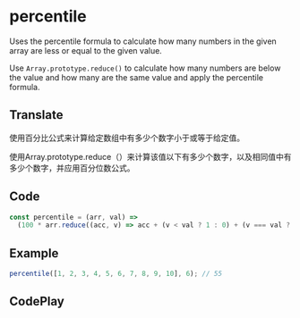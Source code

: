 # percentile

Uses the percentile formula to calculate how many numbers in the given array are less or equal to the given value.

Use `Array.prototype.reduce()` to calculate how many numbers are below the value and how many are the same value and apply the percentile formula.

## Translate

使用百分比公式来计算给定数组中有多少个数字小于或等于给定值。

使用Array.prototype.reduce（）来计算该值以下有多少个数字，以及相同值中有多少个数字，并应用百分位数公式。

## Code

```js
const percentile = (arr, val) =>
  (100 * arr.reduce((acc, v) => acc + (v < val ? 1 : 0) + (v === val ? 0.5 : 0), 0)) / arr.length;
```

## Example

```js
percentile([1, 2, 3, 4, 5, 6, 7, 8, 9, 10], 6); // 55
```

## CodePlay

<template>
  <code-play codeplay-id="" />
</template>
